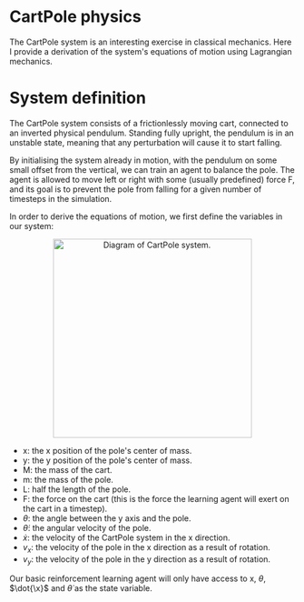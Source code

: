 # CartPole physics

The CartPole system is an interesting exercise in classical mechanics. Here I provide a derivation of the system's equations of motion using Lagrangian mechanics.

# System definition

The CartPole system consists of a frictionlessly moving cart, connected to an inverted physical pendulum. Standing fully upright, the pendulum is in an unstable state, meaning that any perturbation will cause it to start falling.

By initialising the system already in motion, with the pendulum on some small offset from the vertical, we can train an agent to balance the pole. The agent is allowed to move left or right with some (usually predefined) force F, and its goal is to prevent the pole from falling for a given number of timesteps in the simulation.

In order to derive the equations of motion, we first define the variables in our system:

<p align="center">
  <img src="images/CartPole.png" width="350" title="Diagram of CartPole system.">
</p>

- x: the x position of the pole's center of mass.
- y: the y position of the pole's center of mass.
- M: the mass of the cart.
- m: the mass of the pole.
- L: half the length of the pole.
- F: the force on the cart (this is the force the learning agent will exert on the cart in a timestep).
- $\theta$: the angle between the y axis and the pole.
- $\dot{\theta}$: the angular velocity of the pole.
- $\dot{x}$: the velocity of the CartPole system in the x direction.
- $v_x$: the velocity of the pole in the x direction as a result of rotation.
- $v_y$: the velocity of the pole in the y direction as a result of rotation.

Our basic reinforcement learning agent will only have access to x, $\theta$, $\dot{\x}$ and $\dot{\theta}$ as the state variable.